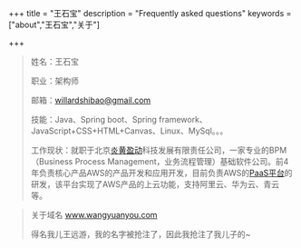 +++
title = "王石宝"
description = "Frequently asked questions"
keywords = ["about","王石宝","关于"]

+++

> 姓名：王石宝
>
> 职业：架构师
>
> 邮箱：willardshibao@gmail.com
>
> 技能：Java、Spring boot、Spring framework、JavaScript+CSS+HTML+Canvas、Linux、MySql。。。
>
> 工作现状：就职于北京[炎黄盈动](https://www.actionsoft.com.cn)科技发展有限责任公司，一家专业的BPM（Business Process Management，业务流程管理）基础软件公司。前4年负责核心产品AWS的产品开发和应用开发，目前负责AWS的[PaaS平台](http://www.awspaas.com/)的研发，该平台实现了AWS产品的上云功能，支持阿里云、华为云、青云等。

<u></u>

> 关于域名 www.wangyuanyou.com
>
> 得名我儿王远游，我的名字被抢注了，因此我抢注了我儿子的~
>